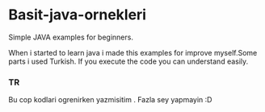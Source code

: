 # Basit-java-ornekleri
Simple JAVA examples for beginners.


When i started to learn java i made this examples for improve myself.Some parts i used Turkish. If you execute the code you can understand easily.

### TR
Bu cop kodlari ogrenirken yazmisitim . Fazla sey yapmayin :D

